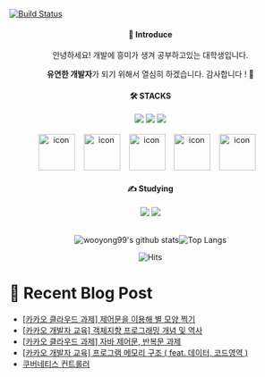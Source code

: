 [![Build Status](https://capsule-render.vercel.app/api?type=waving&color=EEFF00,100:254EDB&animation=fadeIn&desc=by%20Giyhub&descSize=15&descAlign=69&descAlignY=52&text=Yong%27s%20Profile&fontSize=60&fontColor=fcffff&fontAlignY=39&height=250&stroke=ceeae5)](https://travis-ci.org/joemccann/dillinger)

<div align="center">
<h4>📣 Introduce</h4>
안녕하세요! 개발에 흥미가 생겨 공부하고있는 대학생입니다.
                
                
<b>유연한 개발자</b>가 되기 위해서 열심히 하겠습니다. 감사합니다 ! 🙌
</div>

    
<div align=center>
<h4>🛠️ STACKS</h4>
<img src="https://img.shields.io/badge/HTML5-E34F26?style=flat-logo&logo=HTML5&logoColor=white"/>
<img src="https://img.shields.io/badge/CSS3-1572B6?style=flat-logo&logo=css3&logoColor=white">
<img src="https://img.shields.io/badge/JavaScript-F7DF1E?style=flat-logo&logo=JavaScript&logoColor=white"><br/>
<br/>
<img src="https://techstack-generator.vercel.app/java-icon.svg" alt="icon" width="65" height="65" />&nbsp;&nbsp;&nbsp;
<img src="https://techstack-generator.vercel.app/mysql-icon.svg" alt="icon" width="65" height="65" />&nbsp;&nbsp;&nbsp;
<img src="https://techstack-generator.vercel.app/aws-icon.svg" alt="icon" width="65" height="65" />&nbsp;&nbsp;&nbsp;
<img src="https://techstack-generator.vercel.app/python-icon.svg" alt="icon" width="65" height="65" />&nbsp;&nbsp;&nbsp;
<img src="https://techstack-generator.vercel.app/django-icon.svg" alt="icon" width="65" height="65" />&nbsp;&nbsp;&nbsp;

</div>
    
    
<div align=center>
<h4>✍️ Studying</h4>
<img src="https://img.shields.io/badge/Spring Boot-6DB33F?style=flat-logo&logo=Spring Boot&logoColor=white"/>
<img src="https://img.shields.io/badge/Linux-FCC624?style=flat-logo&logo=Linux&logoColor=white">
  
</div>

<br>

<div align=center>

![wooyong99's github stats](https://github-readme-stats.vercel.app/api?username=wooyong99&show_icons=true)![Top Langs](https://github-readme-stats.vercel.app/api/top-langs/?username=wooyong99&layout=compact&card_width=300)

</div>

<div align=center>

![Hits](https://hits.seeyoufarm.com/api/count/incr/badge.svg?url=https%3A%2F%2Fgithub.com%2Fwooyong99&count_bg=%234CAED5&title_bg=%23BCC4C6&icon=&icon_color=%23FFFFFF&title=hits&edge_flat=false)

</div>

<div>
  
# 📄 Recent Blog Post 

<!-- BLOG-POST-LIST:START -->
- [[카카오 클라우드 과제] 제어문을 이용해 별 모양 찍기](https://velog.io/@wooyong99/%EC%B9%B4%EC%B9%B4%EC%98%A4-%ED%81%B4%EB%9D%BC%EC%9A%B0%EB%93%9C-%EA%B3%BC%EC%A0%9C-%EC%A0%9C%EC%96%B4%EB%AC%B8%EC%9D%84-%EC%9D%B4%EC%9A%A9%ED%95%B4-%EB%B3%84-%EB%AA%A8%EC%96%91-%EC%B0%8D%EA%B8%B0)
- [[카카오 개발자 교육] 객체지향 프로그래밍 개념 및 역사](https://velog.io/@wooyong99/%EA%B0%9D%EC%B2%B4%EC%A7%80%ED%96%A5-%ED%94%84%EB%A1%9C%EA%B7%B8%EB%9E%98%EB%B0%8D-%EA%B0%9C%EB%85%90-%EB%B0%8F-%EC%97%AD%EC%82%AC)
- [[카카오 클라우드 과제] 자바 제어문, 반복문 과제](https://velog.io/@wooyong99/%EC%B9%B4%EC%B9%B4%EC%98%A4%ED%81%B4%EB%9D%BC%EC%9A%B0%EB%93%9C%EA%B0%9C%EB%B0%9C%EC%9E%90-%EC%9E%90%EB%B0%94-%EC%A0%9C%EC%96%B4%EB%AC%B8-%EB%B0%98%EB%B3%B5%EB%AC%B8-%EA%B3%BC%EC%A0%9C)
- [[카카오 개발자 교육] 프로그램 메모리 구조  &lpar; feat. 데이터, 코드영역 &rpar;](https://velog.io/@wooyong99/%ED%94%84%EB%A1%9C%EA%B7%B8%EB%9E%A8-%EB%A9%94%EB%AA%A8%EB%A6%AC-%EA%B5%AC%EC%A1%B0-feat.-%EB%8D%B0%EC%9D%B4%ED%84%B0-%EC%BD%94%EB%93%9C%EC%98%81%EC%97%AD)
- [쿠버네티스 컨트롤러](https://velog.io/@wooyong99/%EC%BF%A0%EB%B2%84%EB%84%A4%ED%8B%B0%EC%8A%A4-%EC%BB%A8%ED%8A%B8%EB%A1%A4%EB%9F%AC)
<!-- BLOG-POST-LIST:END -->

</div>
</div>
